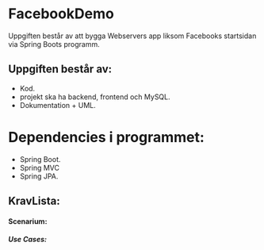 # FacebookDemo
Uppgiften består av att bygga Webservers app liksom Facebooks startsidan via Spring Boots programm.
## Uppgiften består av:
* Kod.
* projekt ska ha backend, frontend och MySQL.
* Dokumentation + UML.

# Dependencies i programmet:
* Spring Boot.
* Spring MVC
* Spring JPA.

## KravLista:
 
#### Scenarium:

##### Use Cases:
